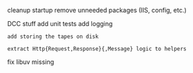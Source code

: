 cleanup startup
	remove unneeded packages (IIS, config, etc.)

DCC stuff
    add unit tests
    add logging

    add storing the tapes on disk

	extract Http{Request,Response}{,Message} logic to helpers 

fix libuv missing